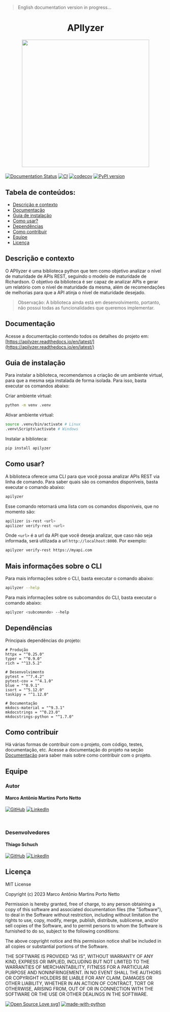 > English documentation version in progress...

<h1 align="center"> APIlyzer </h1>

<img src="https://apilizer.readthedocs.io/en/latest/assets/temp_logo.jpg" width="400" style="display: block; margin: 20px auto;">



[![Documentation Status](https://readthedocs.org/projects/apilyzer/badge/?version=latest)](https://apilyzer.readthedocs.io/en/latest/?badge=latest)
[![CI](https://github.com/tchez/apilyzer/actions/workflows/pipeline.yaml/badge.svg)](https://github.com/tchez/apilyzer/actions/workflows/pipeline.yaml)
[![codecov](https://codecov.io/gh/tchez/apilyzer/branch/main/graph/badge.svg?token=OVQQF4IQY2)](https://codecov.io/gh/tchez/apilyzer)
[![PyPI version](https://badge.fury.io/py/apilyzer.svg)](https://badge.fury.io/py/apilyzer)

## Tabela de conteúdos:

- [Descrição e contexto](#descrição-e-contexto)
- [Documentação](#documentação)
- [Guia de instalação](#guia-de-instalação)
- [Como usar?](#como-usar)
- [Dependências](#dependências)
- [Como contribuir](#como-contribuir)
- [Equipe](#equipe)
- [Licença](#licença)


## Descrição e contexto

O APIlyzer é uma biblioteca python que tem como objetivo analizar o nível de maturidade de APIs REST, seguindo o modelo de maturidade de Richardson. O objetivo da biblioteca é ser capaz de analizar APIs e gerar um relatório com o nível de maturidade da mesma, além de recomendações de melhorias para que a API atinja o nível de maturidade desejado.
> Observação: A biblioteca ainda está em desenvolvimento, portanto, não possui todas as funcionalidades que queremos implementar.


## Documentação

Acesse a documentação contendo todos os detalhes do projeto em: 
[https://apilyzer.readthedocs.io/en/latest/](https://apilyzer.readthedocs.io/en/latest/)

 
## Guia de instalação

Para instalar a biblioteca, recomendamos a criação de um ambiente virtual, para que a mesma seja instalada de forma isolada. Para isso, basta executar os comandos abaixo:

Criar ambiente virtual:
```bash
python -m venv .venv
```	

Ativar ambiente virtual:
```bash
source .venv/bin/activate # Linux
.venv\Scripts\activate # Windows
```


Instalar a biblioteca:

```bash
pip install apilyzer
```

## Como usar?

A biblioteca oferece uma CLI para que você possa analizar APIs REST via linha de comando. Para saber quais são os comandos disponíveis, basta executar o comando abaixo:

```bash
apilyzer
```

Esse comando retornará uma lista com os comandos disponíveis, que no momento são:

```bash
apilizer is-rest <url>
apilizer verify-rest <url>
```

Onde `<url>` é a url da API que você deseja analizar, que caso não seja informada, será utilizada a url `http://localhost:8000`. Por exemplo:

```bash
apilyzer verify-rest https://myapi.com
```

## Mais informações sobre o CLI

Para mais informações sobre o CLI, basta executar o comando abaixo:

```bash
apilyzer --help
```

Para mais informações sobre os subcomandos do CLI, basta executar o comando abaixo:

```bash
apilyzer <subcomando> --help
```


## Dependências

Principais dependências do projeto:

    # Produção
    httpx = "^0.25.0"
    typer = "^0.9.0"
    rich = "^13.5.2"

    # Desenvolvimento
    pytest = "^7.4.2"
    pytest-cov = "^4.1.0"
    blue = "^0.9.1"
    isort = "^5.12.0"
    taskipy = "^1.12.0"

    # Documentação
    mkdocs-material = "^9.3.1"
    mkdocstrings = "^0.23.0"
    mkdocstrings-python = "^1.7.0"


## Como contribuir

Há várias formas de contribuir com o projeto, com código, testes, documentação, etc.
Acesse a documentação do projeto na seção [Documentação](#documentação) para saber mais sobre como contribuir com o projeto.


## Equipe

### Autor

#### Marco Antônio Martins Porto Netto

[![GitHub](https://img.shields.io/badge/github-%23121011.svg?style=for-the-badge&logo=github&logoColor=white)](https://github.com/Tchez/)
[![LinkedIn](https://img.shields.io/badge/linkedin-%230077B5.svg?style=for-the-badge&logo=linkedin&logoColor=white)](https://www.linkedin.com/in/tchez/)

<br/>

### Desenvolvedores

#### Thiago Schuch

[![GitHub](https://img.shields.io/badge/github-%23121011.svg?style=for-the-badge&logo=github&logoColor=white)](https://github.com/Thigschuch/)
[![LinkedIn](https://img.shields.io/badge/linkedin-%230077B5.svg?style=for-the-badge&logo=linkedin&logoColor=white)](https://www.linkedin.com/in/thiago-schuch/)


## Licença

MIT License

Copyright (c) 2023 Marco Antônio Martins Porto Netto

Permission is hereby granted, free of charge, to any person obtaining a copy
of this software and associated documentation files (the "Software"), to deal
in the Software without restriction, including without limitation the rights
to use, copy, modify, merge, publish, distribute, sublicense, and/or sell
copies of the Software, and to permit persons to whom the Software is
furnished to do so, subject to the following conditions:

The above copyright notice and this permission notice shall be included in all
copies or substantial portions of the Software.

THE SOFTWARE IS PROVIDED "AS IS", WITHOUT WARRANTY OF ANY KIND, EXPRESS OR
IMPLIED, INCLUDING BUT NOT LIMITED TO THE WARRANTIES OF MERCHANTABILITY,
FITNESS FOR A PARTICULAR PURPOSE AND NONINFRINGEMENT. IN NO EVENT SHALL THE
AUTHORS OR COPYRIGHT HOLDERS BE LIABLE FOR ANY CLAIM, DAMAGES OR OTHER
LIABILITY, WHETHER IN AN ACTION OF CONTRACT, TORT OR OTHERWISE, ARISING FROM,
OUT OF OR IN CONNECTION WITH THE SOFTWARE OR THE USE OR OTHER DEALINGS IN THE
SOFTWARE.


[![Open Source Love svg1](https://badges.frapsoft.com/os/v1/open-source.svg?v=103)](https://github.com/ellerbrock/open-source-badges/)
[![made-with-python](https://img.shields.io/badge/Made%20with-Python-1f425f.svg)](https://www.python.org/)
